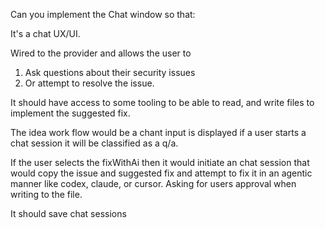 Can you implement the Chat window so that: 

It's a chat UX/UI.

Wired to the provider and allows the user to 

1. Ask questions about their security issues 
2. Or attempt to resolve the issue. 

It should have access to some tooling to be able to read, and write files to implement the suggested fix.

The idea work flow would be a chant input is displayed if a user starts a chat session it will be classified as a q/a.

If the user selects the fixWithAi then it would initiate an chat session that would copy the issue and suggested fix and attempt to fix it in an agentic manner like codex, claude, or cursor. Asking for users approval when writing to the file.

It should save chat sessions
